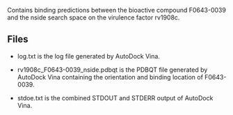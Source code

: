 Contains binding predictions between the bioactive compound F0643-0039 and the nside search space on the virulence factor rv1908c.

## Files

- log.txt is the log file generated by AutoDock Vina.

- rv1908c_F0643-0039_nside.pdbqt is the PDBQT file generated by AutoDock Vina containing the orientation and binding location of F0643-0039.

- stdoe.txt is the combined STDOUT and STDERR output of AutoDock Vina.

